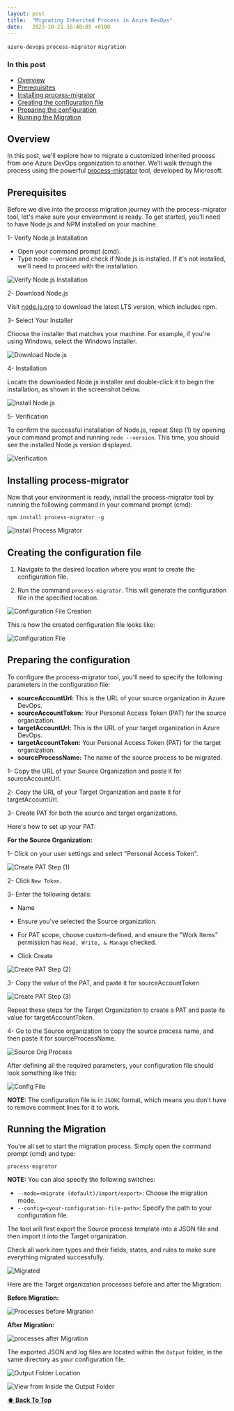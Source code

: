 ```yaml
---
layout: post
title:  "Migrating Inherited Process in Azure DevOps"
date:   2023-10-21 16:40:05 +0100
---
```


`azure-devops` `process-migrator` `migration`

### In this post
- [Overview](#overview)
- [Prerequisites](#prerequisites)
- [Installing process-migrator](#installing-process-migrator)
- [Creating the configuration file](#creating-the-configuration-file)
- [Preparing the configuration](#preparing-the-configuration)
- [Running the Migration](#running-the-migration)


## Overview

In this post, we'll explore how to migrate a customized inherited process from one Azure DevOps organization to another. We'll walk through the process using the powerful [process-migrator](https://github.com/microsoft/process-migrator) tool, developed by Microsoft.

## Prerequisites

Before we dive into the process migration journey with the process-migrator tool, let's make sure your environment is ready. 
To get started, you'll need to have Node.js and NPM installed on your machine.

1- Verify Node.js Installation

- Open your command prompt (cmd).
- Type node --version and check if Node.js is installed. If it's not installed, we'll need to proceed with the installation.

![Verify Node.js Installation](/assets/images/process-migration/1-node-not-found.png)

2- Download Node.js

Visit [node.js.org](https://nodejs.org/en/download) to download the latest LTS version, which includes npm.

3- Select Your Installer

Choose the installer that matches your machine. For example, if you're using Windows, select the Windows Installer.

![Download Node.js](/assets/images/process-migration/2-download-node.js.png)

4- Installation

Locate the downloaded Node.js installer and double-click it to begin the installation, as shown in the screenshot below.

![Install Node.js](/assets/images/process-migration/3-install-node.js.gif)

5- Verification

To confirm the successful installation of Node.js, repeat Step (1) by opening your command prompt and running `node --version`. This time, you should see the installed Node.js version displayed.
 
![Verification](/assets/images/process-migration/4-node-installed.png)

## Installing process-migrator

Now that your environment is ready, install the process-migrator tool by running the following command in your command prompt (cmd):

`npm install process-migrator -g`

![Install Process Migrator](/assets/images/process-migration/5-install-process-migrator.png)

## Creating the configuration file

1. Navigate to the desired location where you want to create the configuration file.

2. Run the command `process-migrator`. This will generate the configuration file in the specified location.

![Configuration File Creation](/assets/images/process-migration/6-init-config.gif)

This is how the created configuration file looks like:

![Configuration File](/assets/images/process-migration/7-config-file.png)

## Preparing the configuration

To configure the process-migrator tool, you'll need to specify the following parameters in the configuration file:

- **sourceAccountUrl:** This is the URL of your source organization in Azure DevOps.
- **sourceAccountToken:** Your Personal Access Token (PAT) for the source organization.
- **targetAccountUrl:** This is the URL of your target organization in Azure DevOps.
- **targetAccountToken:** Your Personal Access Token (PAT) for the target organization.
- **sourceProcessName:** The name of the source process to be migrated.


1- Copy the URL of your Source Organization and paste it for sourceAccountUrl.

2- Copy the URL of your Target Organization and paste it for targetAccountUrl.

3- Create PAT for both the source and target organizations.

Here's how to set up your PAT:

**For the Source Organization:**

1- Click on your user settings and select "Personal Access Token".

![Create PAT Step (1)](/assets/images/process-migration/8-create-pat-1.png)

2- Click `New Token`.

3- Enter the following details:

- Name

- Ensure you've selected the Source organization.

- For PAT scope, choose custom-defined, and ensure the "Work Items" permission has `Read, Write, & Manage` checked.

- Click Create

![Create PAT Step (2)](/assets/images/process-migration/9-create-pat-2.png)

3- Copy the value of the PAT, and paste it for sourceAccountToken

![Create PAT Step (3)](/assets/images/process-migration/10-create-pat-3.png)

Repeat these steps for the Target Organization to create a PAT and paste its value for targetAccountToken.

4- Go to the Source organization to copy the source process name, and then paste it for sourceProcessName.

![Source Org Process](/assets/images/process-migration/11-source-org-process.png)

After defining all the required parameters, your configuration file should look something like this:

![Config File](/assets/images/process-migration/12-config-after-updating-values.png)

**NOTE:** The configuration file is in `JSONC` format, which means you don't have to remove comment lines for it to work. 

## Running the Migration

You're all set to start the migration process. Simply open the command prompt (cmd) and type: 

`process-migrator`

**NOTE:** You can also specify the following switches:

- `--mode=<migrate (default)/import/export>`: Choose the migration mode.
- `--config=<your-configuration-file-path>`: Specify the path to your configuration file.

The tool will first export the Source process template into a JSON file and then import it into the Target organization.

Check all work item types and their fields, states, and rules to make sure everything migrated successfully.

![Migrated](/assets/images/process-migration/13-process-migrated-successfully.png)

Here are the Target organization processes before and after the Migration:

**Before Migration:**

![Processes before Migration](/assets/images/process-migration/14-target-processes-before-migration.png)

**After Migration:**

![processes after Migration](/assets/images/process-migration/15-target-processes-after-migration.png)

The exported JSON and log files are located within the `Output` folder, in the same directory as your configuration file.

![Output Folder Location](/assets/images/process-migration/16-output-folder.png)

![View from Inside the Output Folder](/assets/images/process-migration/17-output-from-inside.png)

**[⬆ Back To Top](#in-this-post)**
